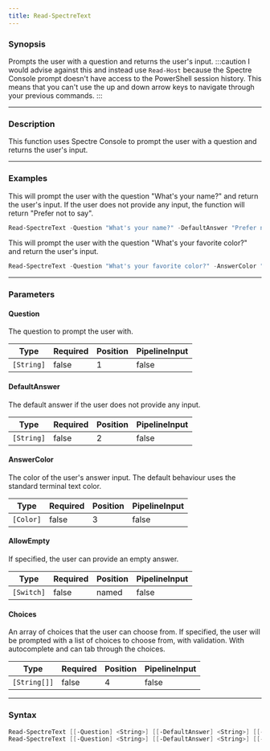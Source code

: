 ```yaml
---
title: Read-SpectreText
---
```




### Synopsis
Prompts the user with a question and returns the user's input.
:::caution
I would advise against this and instead use `Read-Host` because the Spectre Console prompt doesn't have access to the PowerShell session history. This means that you can't use the up and down arrow keys to navigate through your previous commands.
:::

---

### Description

This function uses Spectre Console to prompt the user with a question and returns the user's input.

---

### Examples
This will prompt the user with the question "What's your name?" and return the user's input. If the user does not provide any input, the function will return "Prefer not to say".

```powershell
Read-SpectreText -Question "What's your name?" -DefaultAnswer "Prefer not to say"
```
This will prompt the user with the question "What's your favorite color?" and return the user's input.

```powershell
Read-SpectreText -Question "What's your favorite color?" -AnswerColor "Cyan1" -Choices "Black", "Green","Magenta", "I'll never tell!"
```

---

### Parameters
#### **Question**
The question to prompt the user with.

|Type      |Required|Position|PipelineInput|
|----------|--------|--------|-------------|
|`[String]`|false   |1       |false        |

#### **DefaultAnswer**
The default answer if the user does not provide any input.

|Type      |Required|Position|PipelineInput|
|----------|--------|--------|-------------|
|`[String]`|false   |2       |false        |

#### **AnswerColor**
The color of the user's answer input. The default behaviour uses the standard terminal text color.

|Type     |Required|Position|PipelineInput|
|---------|--------|--------|-------------|
|`[Color]`|false   |3       |false        |

#### **AllowEmpty**
If specified, the user can provide an empty answer.

|Type      |Required|Position|PipelineInput|
|----------|--------|--------|-------------|
|`[Switch]`|false   |named   |false        |

#### **Choices**
An array of choices that the user can choose from. If specified, the user will be prompted with a list of choices to choose from, with validation.
With autocomplete and can tab through the choices.

|Type        |Required|Position|PipelineInput|
|------------|--------|--------|-------------|
|`[String[]]`|false   |4       |false        |

---

### Syntax
```powershell
Read-SpectreText [[-Question] <String>] [[-DefaultAnswer] <String>] [[-AnswerColor] <Color>] [-AllowEmpty] [[-Choices] <String[]>] [<CommonParameters>]
Read-SpectreText [[-Question] <String>] [[-DefaultAnswer] <String>] [[-AnswerColor] <Color>] [-AllowEmpty] [[-Choices] <String[]>] [<CommonParameters>]
```

